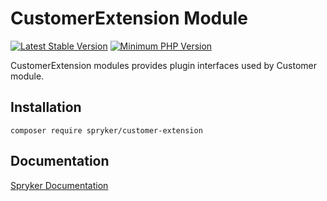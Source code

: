 # CustomerExtension Module
[![Latest Stable Version](https://poser.pugx.org/spryker/customer-extension/v/stable.svg)](https://packagist.org/packages/spryker/customer-extension)
[![Minimum PHP Version](https://img.shields.io/badge/php-%3E%3D%208.3-8892BF.svg)](https://php.net/)

CustomerExtension modules provides plugin interfaces used by Customer module.

## Installation

```
composer require spryker/customer-extension
```

## Documentation

[Spryker Documentation](https://docs.spryker.com)
